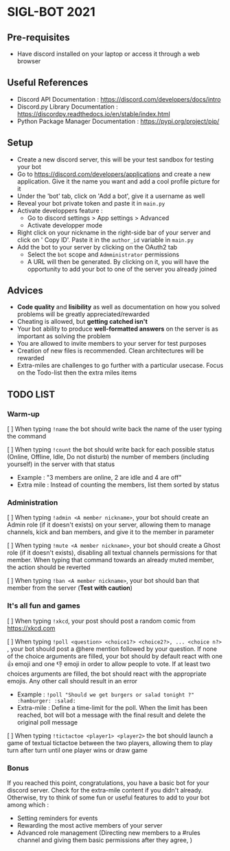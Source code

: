 # SIGL-BOT 2021

## Pre-requisites
* Have discord installed on your laptop or access it through a web browser

## Useful References
- Discord API Documentation : https://discord.com/developers/docs/intro
- Discord.py Library Documentation : https://discordpy.readthedocs.io/en/stable/index.html
- Python Package Manager Documentation : https://pypi.org/project/pip/


## Setup 

* Create a new discord server, this will be your test sandbox for testing your bot 
* Go to https://discord.com/developers/applications and create a new application. Give it the name you want and add a cool profile picture for it 
* Under the 'bot' tab, click on 'Add a bot', give it a username as well 
* Reveal your bot private token and paste it in `main.py` 
* Activate developpers feature :
    * Go to discord settings > App settings > Advanced
    * Activate developper mode
* Right click on your nickname in the right-side bar of your server and click on ' Copy ID'. Paste it in the `author_id` variable ìn `main.py`
* Add the bot to your server by clicking on the OAuth2 tab 
    * Select the `bot` scope and `Admministrator` permissions
    * A URL will then be generated. By clicking on it, you will have the opportunity to add your bot to one of the server you already joined

## Advices
- **Code quality** and **lisibility** as well as documentation on how you solved problems will be greatly appreciated/rewarded
- Cheating is allowed, but **getting catched isn't**
- Your bot ability to produce **well-formatted answers** on the server is as important as solving the problem
- You are allowed to invite members to your server for test purposes
- Creation of new files is recommended. Clean architectures will be rewarded
- Extra-miles are challenges to go further with a particular usecase. Focus on the Todo-list then the extra miles items

## TODO LIST

### Warm-up 

[ ] When typing `!name` the bot should write back the name of the user typing the command

[ ] When typing `!count` the bot should write back for each possible status (Online, Offline, Idle, Do not disturb) the number of members (including yourself) in the server with that status
- Example : "3 members are online, 2 are idle and 4 are off"
- Extra mile : Instead of counting the members, list them sorted by status

### Administration
[ ] When typing `!admin <A member nickname>`, your bot should create an Admin role (if it doesn't exists) on your server, allowing them to manage channels, kick and ban members, and give it to the member in parameter

[ ] When typing `!mute <A member nickname>`, your bot should create a Ghost role (if it doesn't exists), disabling all textual channels permissions for that member. When typing that command towards an already muted member, the action should be reverted

[ ] When typing `!ban <A member nickname>`, your bot should ban that member from the server (**Test with caution**)

### It's all fun and games
[ ] When typing `!xkcd`, your post should post a random comic from https://xkcd.com

[ ] When typing `!poll <question> <choice1?> <choice2?>, ... <choice n?> `, your bot should post a @here mention followed by your question. If none of the choice arguments are filled, your bot should by default react with one :thumbsup: emoji and one :thumbsdown: emoji in order to allow people to vote. If at least two choices arguments are filled, the bot should react with the appropriate emojis. Any other call should result in an error
- Example : `!poll "Should we get burgers or salad tonight ?" :hamburger: :salad:`
- Extra-mile : Define a time-limit for the poll. When the limit has been reached, bot will bot a message with the final result and delete the original poll message

[ ] When typing `!tictactoe <player1> <player2>` the bot should launch a game of textual tictactoe between the two players, allowing them to play turn after turn until one player wins or draw game

### Bonus

If you reached this point, congratulations, you have a basic bot for your discord server. Check for the extra-mile content if you didn't already. Otherwise, try to think of some fun or useful features to add to your bot among which :

 - Setting reminders for events 
 - Rewarding the most active members of your server
 - Advanced role management (Directing new members to a #rules channel and giving them basic permissions after they agree, )


